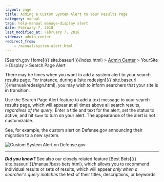 ```yaml
---
layout: page
title: Adding a Custom System Alert to Your Results Page
category: manual
tags: help-manual manage-display alert
date: February 7, 2018
last_modified_at: February 7, 2018
sidenav: admin_center
redirect_from:
    - /manual/system-alert.html
---
```


[Search.gov Home]({{ site.baseurl }}/index.html) > [Admin Center](https://search.usa.gov/sites/) > YourSite > Display > Search Page Alert

There may be times when you want to add a system alert to your search results page. For instance, during a [site redesign]({{ site.baseurl }}/manual/redesign.html), you may wish to inform searchers that your site is in transition. 

Use the Search Page Alert feature to add a text message to your search results page, which will appear at all times above all search results, *regardless of the query*. Enter a title and text for the alert, set the status to active, and hit `Save` to turn on your alert. The appearance of the alert is not customizable.

See, for example, the custom alert on Defense.gov announcing their migration to a new system.

![Custom System Alert on Defense.gov](https://d3qcdigd1fhos0.cloudfront.net/blog/img/system-alert.png "Custom System Alert on Defense.gov")

---

***Did you know?*** See also our closely related feature [Best Bets]({{ site.baseurl }}/manual/best-bets.html), which allows you to recommend individual results or sets of results, which will appear *only when a searcher's query matches* the text of their titles, descriptions, or keywords.
